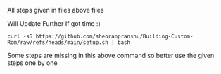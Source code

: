 All steps given in files above files

Will Update Further If got time :)

```
curl -sS https://github.com/sheoranpranshu/Building-Custom-Rom/raw/refs/heads/main/setup.sh | bash
```

Some steps are missing in this above command so better use the given steps one by one 
